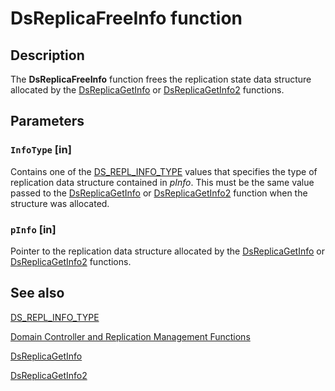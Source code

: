 # DsReplicaFreeInfo function

## Description

The **DsReplicaFreeInfo** function frees the replication state data structure allocated by the [DsReplicaGetInfo](https://learn.microsoft.com/windows/desktop/api/ntdsapi/nf-ntdsapi-dsreplicagetinfow) or [DsReplicaGetInfo2](https://learn.microsoft.com/windows/desktop/api/ntdsapi/nf-ntdsapi-dsreplicagetinfo2w) functions.

## Parameters

### `InfoType` [in]

Contains one of the [DS_REPL_INFO_TYPE](https://learn.microsoft.com/windows/desktop/api/ntdsapi/ne-ntdsapi-ds_repl_info_type) values that specifies the type of replication data structure contained in *pInfo*. This must be the same value passed to the [DsReplicaGetInfo](https://learn.microsoft.com/windows/desktop/api/ntdsapi/nf-ntdsapi-dsreplicagetinfow) or [DsReplicaGetInfo2](https://learn.microsoft.com/windows/desktop/api/ntdsapi/nf-ntdsapi-dsreplicagetinfo2w) function when the structure was allocated.

### `pInfo` [in]

Pointer to the replication data structure allocated by the [DsReplicaGetInfo](https://learn.microsoft.com/windows/desktop/api/ntdsapi/nf-ntdsapi-dsreplicagetinfow) or [DsReplicaGetInfo2](https://learn.microsoft.com/windows/desktop/api/ntdsapi/nf-ntdsapi-dsreplicagetinfo2w) functions.

## See also

[DS_REPL_INFO_TYPE](https://learn.microsoft.com/windows/desktop/api/ntdsapi/ne-ntdsapi-ds_repl_info_type)

[Domain Controller and Replication Management Functions](https://learn.microsoft.com/windows/desktop/AD/dc-and-replication-management-functions)

[DsReplicaGetInfo](https://learn.microsoft.com/windows/desktop/api/ntdsapi/nf-ntdsapi-dsreplicagetinfow)

[DsReplicaGetInfo2](https://learn.microsoft.com/windows/desktop/api/ntdsapi/nf-ntdsapi-dsreplicagetinfo2w)